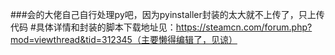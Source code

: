 ###会的大佬自己自行处理py吧，因为pyinstaller封装的太大就不上传了，只上传代码
#具体详情和封装的脚本下载地址见：https://steamcn.com/forum.php?mod=viewthread&tid=312345（主要懒得编辑了，见谅）
